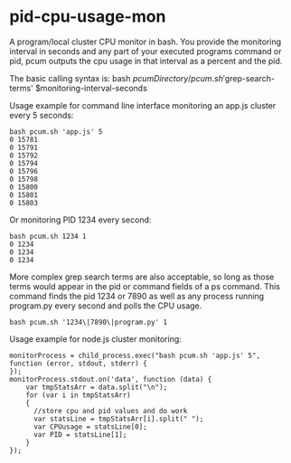 # pid-cpu-usage-mon
A program/local cluster CPU monitor in bash. You provide the monitoring interval in seconds and any part of your executed programs command or pid, pcum outputs the cpu usage in that interval as a percent and the pid.

The basic calling syntax is:
    bash $pcumDirectory/pcum.sh '$grep-search-terms' $monitoring-interval-seconds

Usage example for command line interface monitoring an app.js cluster every 5 seconds:

    bash pcum.sh 'app.js' 5
    0 15781
    0 15791
    0 15792
    0 15794
    0 15796
    0 15798
    0 15800
    0 15801
    0 15803

Or monitoring PID 1234 every second:

    bash pcum.sh 1234 1
    0 1234
    0 1234
    0 1234

More complex grep search terms are also acceptable, so long as those terms would appear in the pid or command fields of a ps command. This command finds the pid 1234 or 7890 as well as any process running program.py every second and polls the CPU usage.

    bash pcum.sh '1234\|7890\|program.py' 1

Usage example for node.js cluster monitoring:

    monitorProcess = child_process.exec("bash pcum.sh 'app.js' 5", function (error, stdout, stderr) {
    });
    monitorProcess.stdout.on('data', function (data) {
        var tmpStatsArr = data.split("\n");
        for (var i in tmpStatsArr)
        {
          //store cpu and pid values and do work
          var statsLine = tmpStatsArr[i].split(" ");
          var CPUusage = statsLine[0];
          var PID = statsLine[1];
        }
    });
